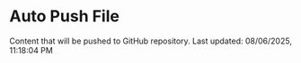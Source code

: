 # Auto Push File

Content that will be pushed to GitHub repository.
Last updated: 08/06/2025, 11:18:04 PM